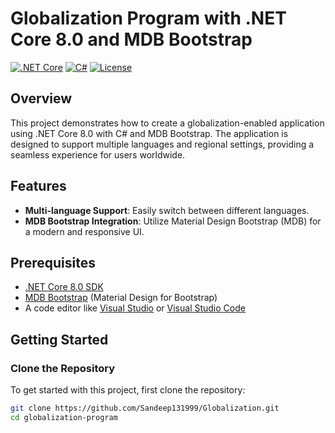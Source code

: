 # Globalization Program with .NET Core 8.0 and MDB Bootstrap

[![.NET Core](https://img.shields.io/badge/.NET_Core-8.0-blue.svg)](https://dotnet.microsoft.com/download/dotnet/8.0)
[![C#](https://img.shields.io/badge/C%23-red.svg)](https://dotnet.microsoft.com/download/dotnet/8.0)
[![License](https://img.shields.io/github/license/yourusername/globalization-program)](https://github.com/yourusername/globalization-program/blob/main/LICENSE)

## Overview

This project demonstrates how to create a globalization-enabled application using .NET Core 8.0 with C# and MDB Bootstrap. The application is designed to support multiple languages and regional settings, providing a seamless experience for users worldwide.

## Features

- **Multi-language Support**: Easily switch between different languages.
- **MDB Bootstrap Integration**: Utilize Material Design Bootstrap (MDB) for a modern and responsive UI.

## Prerequisites

- [.NET Core 8.0 SDK](https://dotnet.microsoft.com/download/dotnet/8.0)
- [MDB Bootstrap](https://mdbootstrap.com/) (Material Design for Bootstrap)
- A code editor like [Visual Studio](https://visualstudio.microsoft.com/) or [Visual Studio Code](https://code.visualstudio.com/)

## Getting Started

### Clone the Repository

To get started with this project, first clone the repository:

```bash
git clone https://github.com/Sandeep131999/Globalization.git
cd globalization-program

